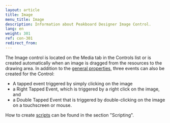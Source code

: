 ```yaml
---
layout: article
title: Image
menu_title: Image
description: Information about Peakboard Designer Image Control.
lang: en
weight: 301
ref: con-301
redirect_from:
---
```


The Image control is located on the Media tab in the Controls list or is created automatically when an image is dragged from the resources to the drawing area. 
In addition to the [general properties](/controls/en-general-properties.html), three events can also be created for the Control: 
* A tapped event triggered by simply clicking on the image 
* a Right Tapped Event, which is triggered by a right click on the image, and 
* a Double Tapped Event that is triggered by double-clicking on the image on a touchscreen or mouse.

How to create [scripts](/scripting/en-script-engine.html) can be found in the section "Scripting".